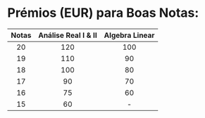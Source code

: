 # Prémios (EUR) para Boas Notas:

| Notas | Análise Real I & II | Algebra Linear |
|:-----:|:-------------------:|:--------------:|
|   20  |         120         |       100      |
|   19  |         110         |       90       |
|   18  |         100         |       80       |
|   17  |          90         |       70       |
|   16  |          75         |       60       |
|   15  |          60         |        -       |
